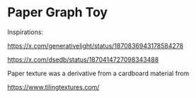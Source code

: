 # Paper Graph Toy

Inspirations:

https://x.com/generativelight/status/1870836943178584278

https://x.com/dsedb/status/1870414727098343488

Paper texture was a derivative from a cardboard material from

https://www.tilingtextures.com/
